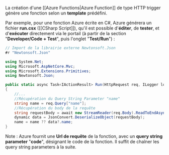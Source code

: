 

La création d'une [[Azure Functions|Azure Function]] de type HTTP trigger génère une fonction selon un **template** prédéfini.

Par exemple, pour une fonction Azure écrite en C#, Azure générera un fichier **run.csx** ([[CSharp Script]]), qu'il est possible d'**éditer**, de **tester**, et d'**exécuter** directement via le portail (à partir de la section "**Developer/Code + Test**", puis l'onglet "**Test/Run**") :

```csharp
// Import de la librairie externe Newtonsoft.Json
#r "Newtonsoft.Json"

using System.Net;
using Microsoft.AspNetCore.Mvc;
using Microsoft.Extensions.Primitives;
using Newtonsoft.Json;

public static async Task<IActionResult> Run(HttpRequest req, ILogger log)
{
	//...
	//Récupération du Query String Parameter "name"
	string name = req.Query["name"]; 
	//Récupération du body de la requête
	string requestBody = await new StreamReader(req.Body).ReadToEndAsync(); 
	dynamic data = JsonConvert.DeserializeObject(requestBody);
	name = name ?? data?.name;
}
```

Note : 
Azure fournit une **Url de requête** de la fonction, avec un **query string parameter** "**code**", désignant le code de la fonction. Il suffit de chaîner les query string parameters à la suite.
